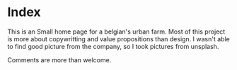 # Index
This is an Small home page for a belgian's urban farm.
Most of this project is more about copywritting and value propositions than design. I wasn't able to find good picture from the company, so I took pictures from unsplash.

Comments are more than welcome.

